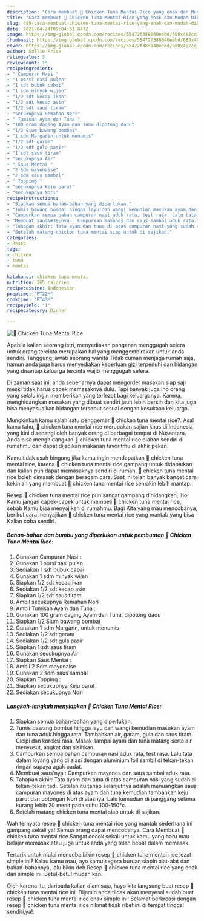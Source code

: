 ```yaml
---
description: "Cara membuat 🍚 Chicken Tuna Mentai Rice yang enak dan Mudah Dibuat"
title: "Cara membuat 🍚 Chicken Tuna Mentai Rice yang enak dan Mudah Dibuat"
slug: 489-cara-membuat-chicken-tuna-mentai-rice-yang-enak-dan-mudah-dibuat
date: 2021-04-24T09:04:31.847Z
image: https://img-global.cpcdn.com/recipes/55472f388040eebd/680x482cq70/🍚-chicken-tuna-mentai-rice-foto-resep-utama.jpg
thumbnail: https://img-global.cpcdn.com/recipes/55472f388040eebd/680x482cq70/🍚-chicken-tuna-mentai-rice-foto-resep-utama.jpg
cover: https://img-global.cpcdn.com/recipes/55472f388040eebd/680x482cq70/🍚-chicken-tuna-mentai-rice-foto-resep-utama.jpg
author: Sallie Price
ratingvalue: 5
reviewcount: 15
recipeingredient:
- " Campuran Nasi "
- "1 porsi nasi pulen"
- "1 sdt bubuk cabai"
- "1 sdm minyak wijen"
- "1/2 sdt kecap ikan"
- "1/2 sdt kecap asin"
- "1/2 sdt saus tiram"
- "secukupnya Remahan Nori"
- " Tumisan Ayam dan Tuna "
- "100 gram daging Ayam dan Tuna dipotong dadu"
- "1/2 Sium bawang bombai"
- "1 sdm Margarin untuk menumis"
- "1/2 sdt garam"
- "1/2 sdt gula pasir"
- "1 sdt saus tiram"
- "secukupnya Air"
- " Saus Mentai "
- "2 Sdm mayonaise"
- "2 sdm saus sambal"
- " Topping "
- "secukupnya Keju parut"
- "secukupnya Nori"
recipeinstructions:
- "Siapkan semua bahan-bahan yang diperlukan."
- "Tumis bawang bombai hingga layu dan wangi kemudian masukan ayam dan tuna aduk hingga rata. Tambahkan air, garam, gula dan saus tiram. Cicipi dan koreksi rasa. Masak sampai ayam dan tuna matang serta air menyusut, angkat dan sisihkan."
- "Campurkan semua bahan campuran nasi aduk rata, test rasa. Lalu tata dalam loyang yang di alasi dengan aluminium foil sambil di tekan-tekan ringan supaya agak padat."
- "Membuat saus&#39;nya : Campurkan mayones dan saus sambal aduk rata."
- "Tahapan akhir: Tata ayam dan tuna di atas campuran nasi yang sudah di tekan-tekan tadi. Setelah itu tahap selanjutnya adalah menuangkan saus campuran mayones di atas ayam dan tuna kemudian tambahkan keju parut dan potongan Nori di atasnya. Lalu kemudian di panggang selama kurang lebih 20 menit pada suhu 100-150°c."
- "Setelah matang chicken tuna mentai siap untuk di sajikan."
categories:
- Resep
tags:
- chicken
- tuna
- mentai

katakunci: chicken tuna mentai 
nutrition: 265 calories
recipecuisine: Indonesian
preptime: "PT22M"
cooktime: "PT43M"
recipeyield: "1"
recipecategory: Dinner

---
```



![🍚 Chicken Tuna Mentai Rice](https://img-global.cpcdn.com/recipes/55472f388040eebd/680x482cq70/🍚-chicken-tuna-mentai-rice-foto-resep-utama.jpg)

Apabila kalian seorang istri, menyediakan panganan menggugah selera untuk orang tercinta merupakan hal yang menggembirakan untuk anda sendiri. Tanggung jawab seorang  wanita Tidak cuman menjaga rumah saja, namun anda juga harus menyediakan keperluan gizi terpenuhi dan hidangan yang disantap keluarga tercinta wajib menggugah selera.

Di zaman  saat ini, anda sebenarnya dapat mengorder masakan siap saji meski tidak harus capek memasaknya dulu. Tapi banyak juga lho orang yang selalu ingin memberikan yang terlezat bagi keluarganya. Karena, menghidangkan masakan yang dibuat sendiri jauh lebih bersih dan kita juga bisa menyesuaikan hidangan tersebut sesuai dengan kesukaan keluarga. 



Mungkinkah kamu salah satu penggemar 🍚 chicken tuna mentai rice?. Asal kamu tahu, 🍚 chicken tuna mentai rice merupakan sajian khas di Indonesia yang kini disenangi oleh banyak orang di berbagai tempat di Nusantara. Anda bisa menghidangkan 🍚 chicken tuna mentai rice olahan sendiri di rumahmu dan dapat dijadikan makanan favoritmu di akhir pekan.

Kamu tidak usah bingung jika kamu ingin mendapatkan 🍚 chicken tuna mentai rice, karena 🍚 chicken tuna mentai rice gampang untuk didapatkan dan kalian pun dapat memasaknya sendiri di rumah. 🍚 chicken tuna mentai rice boleh dimasak dengan beragam cara. Saat ini telah banyak banget cara kekinian yang membuat 🍚 chicken tuna mentai rice semakin lebih mantap.

Resep 🍚 chicken tuna mentai rice pun sangat gampang dihidangkan, lho. Kamu jangan capek-capek untuk membeli 🍚 chicken tuna mentai rice, sebab Kamu bisa menyajikan di rumahmu. Bagi Kita yang mau mencobanya, berikut cara menyajikan 🍚 chicken tuna mentai rice yang mantab yang bisa Kalian coba sendiri.

<!--inarticleads1-->

##### Bahan-bahan dan bumbu yang diperlukan untuk pembuatan 🍚 Chicken Tuna Mentai Rice:

1. Gunakan  Campuran Nasi :
1. Gunakan 1 porsi nasi pulen
1. Sediakan 1 sdt bubuk cabai
1. Gunakan 1 sdm minyak wijen
1. Siapkan 1/2 sdt kecap ikan
1. Sediakan 1/2 sdt kecap asin
1. Siapkan 1/2 sdt saus tiram
1. Ambil secukupnya Remahan Nori
1. Ambil  Tumisan Ayam dan Tuna :
1. Gunakan 100 gram daging Ayam dan Tuna, dipotong dadu
1. Siapkan 1/2 Sium bawang bombai
1. Gunakan 1 sdm Margarin, untuk menumis
1. Sediakan 1/2 sdt garam
1. Sediakan 1/2 sdt gula pasir
1. Siapkan 1 sdt saus tiram
1. Gunakan secukupnya Air
1. Siapkan  Saus Mentai :
1. Ambil 2 Sdm mayonaise
1. Gunakan 2 sdm saus sambal
1. Siapkan  Topping :
1. Siapkan secukupnya Keju parut
1. Sediakan secukupnya Nori




<!--inarticleads2-->

##### Langkah-langkah menyiapkan 🍚 Chicken Tuna Mentai Rice:

1. Siapkan semua bahan-bahan yang diperlukan.
1. Tumis bawang bombai hingga layu dan wangi kemudian masukan ayam dan tuna aduk hingga rata. Tambahkan air, garam, gula dan saus tiram. Cicipi dan koreksi rasa. Masak sampai ayam dan tuna matang serta air menyusut, angkat dan sisihkan.
1. Campurkan semua bahan campuran nasi aduk rata, test rasa. Lalu tata dalam loyang yang di alasi dengan aluminium foil sambil di tekan-tekan ringan supaya agak padat.
1. Membuat saus&#39;nya : Campurkan mayones dan saus sambal aduk rata.
1. Tahapan akhir: Tata ayam dan tuna di atas campuran nasi yang sudah di tekan-tekan tadi. Setelah itu tahap selanjutnya adalah menuangkan saus campuran mayones di atas ayam dan tuna kemudian tambahkan keju parut dan potongan Nori di atasnya. Lalu kemudian di panggang selama kurang lebih 20 menit pada suhu 100-150°c.
1. Setelah matang chicken tuna mentai siap untuk di sajikan.




Wah ternyata resep 🍚 chicken tuna mentai rice yang mantab sederhana ini gampang sekali ya! Semua orang dapat mencobanya. Cara Membuat 🍚 chicken tuna mentai rice Sangat cocok sekali untuk kamu yang baru mau belajar memasak atau juga untuk anda yang telah hebat dalam memasak.

Tertarik untuk mulai mencoba bikin resep 🍚 chicken tuna mentai rice lezat simple ini? Kalau kamu mau, ayo kamu segera buruan siapin alat-alat dan bahan-bahannya, lalu bikin deh Resep 🍚 chicken tuna mentai rice yang enak dan simple ini. Betul-betul mudah kan. 

Oleh karena itu, daripada kalian diam saja, hayo kita langsung buat resep 🍚 chicken tuna mentai rice ini. Dijamin anda tiidak akan menyesal sudah buat resep 🍚 chicken tuna mentai rice enak simple ini! Selamat berkreasi dengan resep 🍚 chicken tuna mentai rice nikmat tidak ribet ini di tempat tinggal sendiri,ya!.

